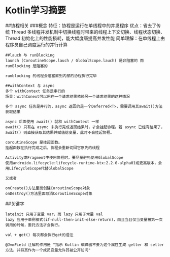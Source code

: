 # Kotlin学习摘要


##协程相关
###概念
特征：协程是运行在单线程中的并发程序
优点：省去了传统 Thread 多线程并发机制中切换线程时带来的线程上下文切换、线程状态切换、Thread 初始化上的性能损耗，能大幅度唐提高并发性能
简单理解：在单线程上由程序员自己调度运行的并行计算

```
##lauch 与 runBlocking
launch (CoroutineScope.lauch / GlobalScope.lauch) 是非阻塞的 而 runBlocking 是阻塞的

runblocking 的线程会阻塞直到内部的协程执行完毕
```

```
##withContext 与 async 
多个 withContext 任务是串行的
场景：withConext可以用在一个请求结果依赖另一个请求结果的这种情况

多个 async 任务是并行的，async 返回的是一个Deferred<T>，需要调用其await()方法获取结果

async 后面使用 await() 就和 withContext 一样
await() 只有在 async 未执行完成返回结果时，才会挂起协程。若 async 已经有结果了，await() 则直接获取其结果并赋值给变量，此时不会挂起协程。	
```
```
coroutineScope 是挂起函数。
挂起函数在执行完成之后，协程会重新切回它原先的线程
```

```
Activity或Fragment中使用协程时，要尽量避免使用GlobalScope
使用androidx.lifecycle:lifecycle-runtime-ktx:2.2.0-alpha01或更高版本，会用LifecycleScope代替GlobalScope

又或者

onCreate()方法里面创建CoroutineScope对象
onDestroy()方法里面取消CoroutineScope对象
```

##关键字
```
lateinit 只用于变量 var，而 lazy 只用于常量 val
lazy 应用于单例模式(if-null-then-init-else-return)，而且当且仅当变量被第一次调用的时候，委托方法才会执行。
```
```
val + get() 每次都会执行get的语法
```
```
@JvmField 注解的作用是 "指示 Kotlin 编译器不要为这个属性生成 getter 和 setter 方法，并将其作为一个成员变量允许其被公开访问"
```
